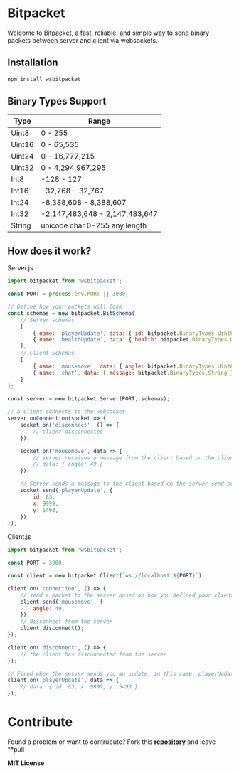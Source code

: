 # Bitpacket

Welcome to Bitpacket, a fast, reliable, and simple way to send binary packets between server and client via websockets.

## Installation

```sh
npm install wsbitpacket
```

## Binary Types Support

| Type   | Range                          |
| ------ | ------------------------------ |
| Uint8  | 0 - 255                        |
| Uint16 | 0 - 65,535                     |
| Uint24 | 0 - 16,777,215                 |
| Uint32 | 0 - 4,294,967,295              |
| Int8   | -128 - 127                     |
| Int16  | -32,768 - 32,767               |
| Int24  | -8,388,608 - 8,388,607         |
| Int32  | -2,147,483,648 - 2,147,483,647 |
| String | unicode char 0-255 any length  |

## How does it work?

Server.js

```js
import bitpacket from 'wsbitpacket';

const PORT = process.env.PORT || 3000;

// Define how your packets will look
const schemas = new bitpacket.BitSchema(
    // Server schemas
    [
        { name: 'playerUpdate', data: { id: bitpacket.BinaryTypes.Uint8, x: bitpacket.BinaryTypes.Uint16, y: bitpacket.BinaryTypes.Uint16 } },
        { name: 'healthUpdate', data: { health: bitpacket.BinaryTypes.Uint8 } },
    ],
    // Client Schemas
    [
        { name: 'mousemove', data: { angle: bitpacket.BinaryTypes.Uint8 } },
        { name: 'chat', data: { message: bitpacket.BinaryTypes.String } },
    ]
);

const server = new bitpacket.Server(PORT, schemas);

// A client connects to the websocket
server.onConnection(socket => {
    socket.on('disconnect', () => {
        // client disconnected
    });

    socket.on('mousemove', data => {
        // server receives a message from the client based on the client-send schemas^
        // data: { angle: 49 }
    });

    // Server sends a message to the client based on the server-send schemas^
    socket.send('playerUpdate', {
        id: 63,
        x: 9999,
        y: 5493,
    });
});
```

Client.js

```js
import bitpacket from 'wsbitpacket';

const PORT = 3000;

const client = new bitpacket.Client(`ws://localhost:${PORT}`);

client.on('connection', () => {
    // send a packet to the server based on how you defined your client-send schemas^
    client.send('mousemove', {
        angle: 49,
    });
    // disconnect from the server
    client.disconnect();
});

client.on('disconnect', () => {
    // the client has disconnected from the server
});

// Fired when the server sends you an update, in this case, playerUpdate
client.on('playerUpdate', data => {
    // data: { id: 63, x: 9999, y: 5493 }
});
```

# Contribute

Found a problem or want to contrubute? Fork this **[repository][repo]** and leave \*\*pull

**MIT License**

[repo]: https://github.com/Aaron193/bitpacket
